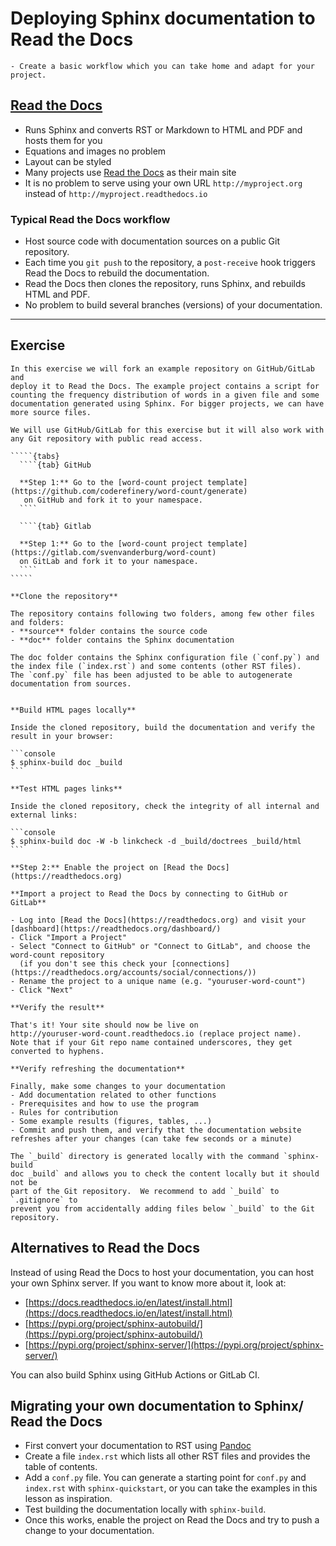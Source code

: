 # Deploying Sphinx documentation to Read the Docs

```{objectives}
- Create a basic workflow which you can take home and adapt for your project.
```

## [Read the Docs](https://readthedocs.org)

- Runs Sphinx and converts RST or Markdown to HTML and PDF and hosts them for you
- Equations and images no problem
- Layout can be styled
- Many projects use [Read the Docs](https://readthedocs.org) as their main site
- It is no problem to serve using your own URL `http://myproject.org` instead of `http://myproject.readthedocs.io`

### Typical Read the Docs workflow

- Host source code with documentation sources on a public Git repository.
- Each time you `git push` to the repository, a `post-receive` hook triggers
  Read the Docs to rebuild the documentation.
- Read the Docs then clones the repository, runs Sphinx,
  and rebuilds HTML and PDF.
- No problem to build several branches (versions) of your documentation.

---

## Exercise

``````{challenge} Exercise: Deploy Sphinx documentation to Read the Docs
In this exercise we will fork an example repository on GitHub/GitLab and
deploy it to Read the Docs. The example project contains a script for
counting the frequency distribution of words in a given file and some
documentation generated using Sphinx. For bigger projects, we can have
more source files.

We will use GitHub/GitLab for this exercise but it will also work with any Git repository with public read access.

`````{tabs}
  ````{tab} GitHub

  **Step 1:** Go to the [word-count project template](https://github.com/coderefinery/word-count/generate)
   on GitHub and fork it to your namespace.
  ````

  ````{tab} Gitlab

  **Step 1:** Go to the [word-count project template](https://gitlab.com/svenvanderburg/word-count)
  on GitLab and fork it to your namespace.
  ````
`````

**Clone the repository**

The repository contains following two folders, among few other files and folders:
- **source** folder contains the source code
- **doc** folder contains the Sphinx documentation

The doc folder contains the Sphinx configuration file (`conf.py`) and the index file (`index.rst`) and some contents (other RST files).
The `conf.py` file has been adjusted to be able to autogenerate documentation from sources.


**Build HTML pages locally**

Inside the cloned repository, build the documentation and verify the result in your browser:

```console
$ sphinx-build doc _build
```

**Test HTML pages links**

Inside the cloned repository, check the integrity of all internal and external links:

```console
$ sphinx-build doc -W -b linkcheck -d _build/doctrees _build/html
```

**Step 2:** Enable the project on [Read the Docs](https://readthedocs.org)

**Import a project to Read the Docs by connecting to GitHub or GitLab**

- Log into [Read the Docs](https://readthedocs.org) and visit your [dashboard](https://readthedocs.org/dashboard/)
- Click "Import a Project"
- Select "Connect to GitHub" or "Connect to GitLab", and choose the word-count repository
  (if you don't see this check your [connections](https://readthedocs.org/accounts/social/connections/))
- Rename the project to a unique name (e.g. "youruser-word-count")
- Click "Next"

**Verify the result**

That's it! Your site should now be live on
http://youruser-word-count.readthedocs.io (replace project name).
Note that if your Git repo name contained underscores, they get converted to hyphens.

**Verify refreshing the documentation**

Finally, make some changes to your documentation
- Add documentation related to other functions
- Prerequisites and how to use the program
- Rules for contribution
- Some example results (figures, tables, ...)
- Commit and push them, and verify that the documentation website refreshes after your changes (can take few seconds or a minute)
``````

```{callout} Do not add the generated build directory to your repository
The `_build` directory is generated locally with the command `sphinx-build
doc _build` and allows you to check the content locally but it should not be
part of the Git repository.  We recommend to add `_build` to `.gitignore` to
prevent you from accidentally adding files below `_build` to the Git
repository.
```


## Alternatives to Read the Docs

Instead of using Read the Docs to host your documentation, you can host your own Sphinx server.
If you want to know more about it, look at:
- [https://docs.readthedocs.io/en/latest/install.html](https://docs.readthedocs.io/en/latest/install.html)
- [https://pypi.org/project/sphinx-autobuild/](https://pypi.org/project/sphinx-autobuild/)
- [https://pypi.org/project/sphinx-server/](https://pypi.org/project/sphinx-server/)

You can also build Sphinx using GitHub Actions or GitLab CI.


## Migrating your own documentation to Sphinx/ Read the Docs

- First convert your documentation to RST using [Pandoc](https://pandoc.org)
- Create a file `index.rst` which lists all other RST files and provides the
  table of contents.
- Add a `conf.py` file. You can generate a starting point for `conf.py` and
  `index.rst` with `sphinx-quickstart`, or you can take the examples in this
  lesson as inspiration.
- Test building the documentation locally with `sphinx-build`.
- Once this works, enable the project on Read the Docs and try to push a change to your documentation.
